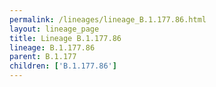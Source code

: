 ```yaml
---
permalink: /lineages/lineage_B.1.177.86.html
layout: lineage_page
title: Lineage B.1.177.86
lineage: B.1.177.86
parent: B.1.177
children: ['B.1.177.86']
---
```

